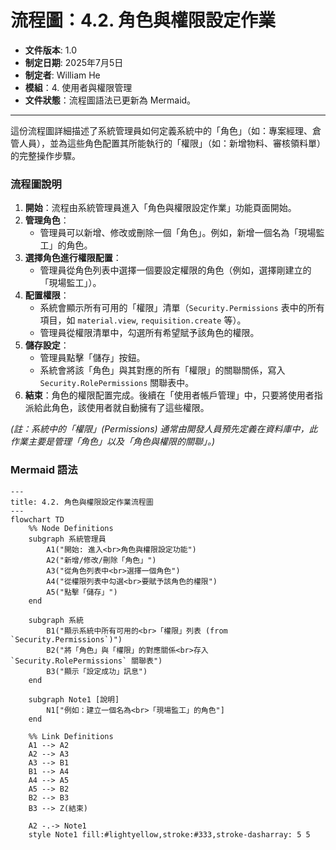 # 流程圖：4.2. 角色與權限設定作業

* **文件版本**: 1.0
* **制定日期**: 2025年7月5日
* **制定者**: William He
* **模組**：4. 使用者與權限管理
* **文件狀態**：流程圖語法已更新為 Mermaid。

---

這份流程圖詳細描述了系統管理員如何定義系統中的「角色」（如：專案經理、倉管人員），並為這些角色配置其所能執行的「權限」（如：新增物料、審核領料單）的完整操作步驟。

### 流程圖說明

1.  **開始**：流程由系統管理員進入「角色與權限設定作業」功能頁面開始。
2.  **管理角色**：
    * 管理員可以新增、修改或刪除一個「角色」。例如，新增一個名為「現場監工」的角色。
3.  **選擇角色進行權限配置**：
    * 管理員從角色列表中選擇一個要設定權限的角色（例如，選擇剛建立的「現場監工」）。
4.  **配置權限**：
    * 系統會顯示所有可用的「權限」清單（`Security.Permissions` 表中的所有項目，如 `material.view`, `requisition.create` 等）。
    * 管理員從權限清單中，勾選所有希望賦予該角色的權限。
5.  **儲存設定**：
    * 管理員點擊「儲存」按鈕。
    * 系統會將該「角色」與其對應的所有「權限」的關聯關係，寫入 `Security.RolePermissions` 關聯表中。
6.  **結束**：角色的權限配置完成。後續在「使用者帳戶管理」中，只要將使用者指派給此角色，該使用者就自動擁有了這些權限。

*(註：系統中的「權限」(Permissions) 通常由開發人員預先定義在資料庫中，此作業主要是管理「角色」以及「角色與權限的關聯」。)*

### Mermaid 語法

```mermaid
---
title: 4.2. 角色與權限設定作業流程圖
---
flowchart TD
    %% Node Definitions
    subgraph 系統管理員
        A1("開始: 進入<br>角色與權限設定功能")
        A2("新增/修改/刪除「角色」")
        A3("從角色列表中<br>選擇一個角色")
        A4("從權限列表中勾選<br>要賦予該角色的權限")
        A5("點擊「儲存」")
    end

    subgraph 系統
        B1("顯示系統中所有可用的<br>「權限」列表 (from `Security.Permissions`)")
        B2("將「角色」與「權限」的對應關係<br>存入 `Security.RolePermissions` 關聯表")
        B3("顯示「設定成功」訊息")
    end
    
    subgraph Note1 [說明]
        N1["例如：建立一個名為<br>「現場監工」的角色"]
    end
    
    %% Link Definitions
    A1 --> A2
    A2 --> A3
    A3 --> B1
    B1 --> A4
    A4 --> A5
    A5 --> B2
    B2 --> B3
    B3 --> Z(結束)
    
    A2 -.-> Note1
    style Note1 fill:#lightyellow,stroke:#333,stroke-dasharray: 5 5